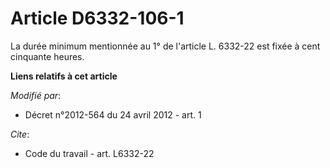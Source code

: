 # Article D6332-106-1

La durée minimum mentionnée au 1° de l'article L. 6332-22 est fixée à cent cinquante heures.

**Liens relatifs à cet article**

_Modifié par_:

  - Décret n°2012-564 du 24 avril 2012 - art. 1

_Cite_:

  - Code du travail - art. L6332-22
